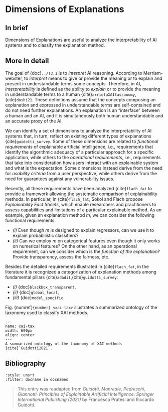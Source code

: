 # Dimensions of Explanations

## In brief
Dimensions of Explanations are useful to analyze the interpretability of AI systems and to classify the explanation method. 

## More in detail

The goal of {doc}`../T3.1` is to *interpret* AI reasoning. According to Merriam-webster, to *interpret* means to give or provide the meaning or to explain and present in understandable terms some concepts.
Therefore, in AI, *interpretability* is defined as the ability to *explain* or to provide the meaning in understandable terms to a human {cite}`arrietaXAItassonomy`,{cite}`doshi21`. These definitions assume that the concepts composing an explanation and expressed in understandable terms are self-contained and do not need further explanations. An explanation is an “interface” between a human and an AI, and it is simultaneously both human understandable and an accurate proxy of the AI.

We can identify a set of dimensions to analyze the interpretability of AI systems that, in turn, reflect on existing different types of explanations {cite}`guidotti_survey`. 
Some of these dimensions are related to *functional requirements* of explainable artificial intelligence, i.e., requirements that identify the algorithmic adequacy of a particular approach for a specific application, while others to the *operational requirements*, i.e., requirements that take into consideration how users interact with an explainable system and what is the expectation. 
Some dimensions instead derive from the need for *usability criteria* from a user perspective, while others derive from the need for guarantees against any vulnerability issues. 

Recently, all these requirements have been analyzed {cite}`flach_fat` to provide a framework allowing the systematic comparison of explainability methods. In particular, in {cite}`flach_fat`, Sokol and Flach propose *Explainability Fact Sheets*, which enable researchers and practitioners to assess capabilities and limitations of a particular explainable method. 
As an example, given an explanation method *m*, we can consider the following functional requirements. 
- *(i)* Even though *m* is designed to explain regressors, can we use it to explain probabilistic classifiers?
- *(ii)* Can we employ *m* on categorical features even though it only works on numerical features? On the other hand, as an operational requirement, can we consider which is the *function of the explanation*? Provide transparency, assess the fairness, etc.

Besides the detailed requirements illustrated in {cite}`flach_fat`, in the literature it is recognized a categorization of explanation methods among fundamental pillars {cite}`adadi1`,{cite}`guidotti_survey`: 
* *(i)* {doc}`blackbox_transparent`, 
* *(ii)* {doc}`global_local`, 
* *(iii)* {doc}`model_specific`. <!---In the following we present details of these distinctions and other important features characterizing XAI methods.--> 

Fig. {numref}`{number} <xai-tax>` illustrates a summarized ontology of the taxonomy used to classify XAI methods.

```{figure} ./xai_taxonomy.png
---
name: xai-tax
width: 600px
align: center
---
A summarized ontology of the taxonomy of XAI methods {cite}`Guidotti2021`.
```

## Bibliography

```{bibliography}
:style: unsrt
:filter: docname in docnames
```

> This entry was readapted from *Guidotti, Monreale, Pedreschi, Giannotti. Principles of Explainable Artificial Intelligence. Springer International Publishing (2021)* by Francesca Pratesi and Riccardo Guidotti.
